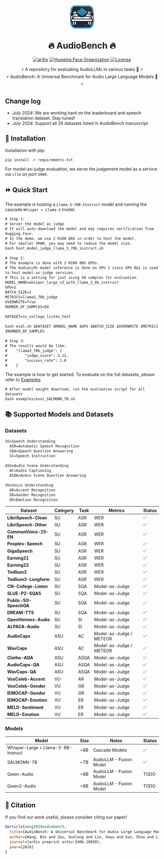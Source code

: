 <p align="center">
  <img src="assets/logo.png" alt="Prometheus-Logo" style="width: 15%; display: block; margin: auto;">
</p>

<h1 align="center">🔥 AudioBench 🔥</h1>


<p align="center">
  <a href="https://arxiv.org/abs/2406.16020"><img src="https://img.shields.io/badge/arXiv-2406.16020-b31b1b.svg" alt="arXiv"></a>
  <a href="AudioLLMs"><img src="https://img.shields.io/badge/Hugging%20Face-Organization-ff9d00" alt="Hugging Face Organization"></a>
  <a href="https://huggingface.co/spaces/AudioLLMs/AudioBench-Leaderboard"><img src="https://img.shields.io/badge/AudioBench-Leaderboard-g41b1b.svg" alt="License"></a>
</p>

<p align="center">
  ⚡ A repository for evaluating AudioLLMs in various tasks 🚀 ⚡ <br>
  ⚡ AudioBench: A Universal Benchmark for Audio Large Language Models 🚀 ⚡ <br>
</p>

## Change log

* *July 2024*: We are working hard on the leaderboard and speech translation dataset. Stay tuned!
* *July 2024*: Support all 26 datasets listed in AudioBench manuscript.



## 🔧 Installation

Installation with pip:
```shell
pip install -r requirements.txt
```
For model-as-judge evaluation, we serve the judgement model as a service via `vllm` on port `5000`.


## ⏩ Quick Start

The example is hosting a `Llama-3-70B-Instruct` model and running the cascade `Whisper + Llama-3` model.
```shell
# Step 1:
# Server the model as judge
# It will auto-download the model and may requires verification from Hugging Face.
# In the demo, we use 2 H100 80G in order to host the model.
# For smaller VRAM, you may need to reduce the model size.
bash host_model_judge_llama_3_70b_instruct.sh

# Step 2:
# The example is done with 3 H100 80G GPUs.
# The AudioLLMs model inference is done on GPU 2 since GPU 0&1 is used to host model-as-judge services.
# This is a setting for just using 50 samples for evaluation.
MODEL_NAME=whisper_large_v3_with_llama_3_8b_instruct
GPU=2
BATCH_SIZE=1
METRICS=llama3_70b_judge
OVERWRITE=True
NUMBER_OF_SAMPLES=50

DATASET=cn_college_listen_test

bash eval.sh $DATASET $MODEL_NAME $GPU $BATCH_SIZE $OVERWRITE $METRICS $NUMBER_OF_SAMPLES

# Step 3:
# The results would be like:
#    "llama3_70b_judge": {
#        "judge_score": 3.12,
#        "success_rate": 1.0
#    }

```
The example is how to get started. To evaluate on the full datasets, please refer to [Examples](./examples/).

```shell
# After model weight download, run the evaluation script for all datasets
bash examples/eval_SALMONN_7B.sh
```


## 📚 Supported Models and Datasets

### Datasets
```
SU=Speech Understanding
  ASR=Automatic Speech Recognition
  SQA=Speech Question Answering
  SI=Speech Instruction

ASU=Audio Scene Understanding
  AC=Audio Captioning
  ASQA=Audio Scene Question Answering

VU=Voice Understanding
  AR=Accent Recognition
  GR=Gender Recognition
  ER=Emotion Recognition
```

|Dataset|Category|Task|Metrics|Status|
|---|---|---|---|---|
|**LibriSpeech-Clean**|SU|ASR|WER|✅|
|**LibriSpeech-Other**|SU|ASR|WER|✅|
|**CommonVoice-15-EN**|SU|ASR|WER|✅|
|**Peoples-Speech**|SU|ASR|WER|✅|
|**GigaSpeech**|SU|ASR|WER|✅|
|**Earning21**|SU|ASR|WER|✅|
|**Earning22**|SU|ASR|WER|✅|
|**Tedlium3**|SU|ASR|WER|✅|
|**Tedlium3-Longform**|SU|ASR|WER|✅|
|**CN-College-Listen**|SU|SQA|Model-as-Judge|✅|
|**SLUE-P2-SQA5**|SU|SQA|Model-as-Judge|✅|
|**Public-SG-SpeechQA**|SU|SQA|Model-as-Judge|✅|
|**DREAM-TTS**|SU|SQA|Model-as-Judge|✅|
|**OpenHermes-Audio**|SU|SI|Model-as-Judge|✅|
|**ALPACA-Audio**|SU|SI|Model-as-Judge|✅|
|**AudioCaps**|ASU|AC|Model-as-Judge / METEOR|✅|
|**WavCaps**|ASU|AC|Model-as-Judge / METEOR|✅|
|**Clotho-AQA**|ASU|ASQA|Model-as-Judge|✅|
|**AudioCaps-QA**|ASU|ASQA|Model-as-Judge|✅|
|**WavCaps-QA**|ASU|ASQA|Model-as-Judge|✅|
|**VoxCeleb-Accent**|VU|AR|Model-as-Judge|✅|
|**VoxCeleb-Gender**|VU|GR|Model-as-Judge|✅|
|**IEMOCAP-Gender**|VU|GR|Model-as-Judge|✅|
|**IEMOCAP-Emotion**|VU|ER|Model-as-Judge|✅|
|**MELD-Sentiment**|VU|ER|Model-as-Judge|✅|
|**MELD-Emotion**|VU|ER|Model-as-Judge|✅|


### Models
|Model|Size|Notes|Status|
|---|---|---|---|
|Whisper-Large + Llama-3-8B-Instruct|~8B|Cascade Models|✅|
|SALMONN-7B|~7B|AudioLLM - Fusion Model|✅|
|Qwen-Audio|~8B|AudioLLM - Fusion Model|TODO|
|Qwen2-Audio|~8B|AudioLLM - Fusion Model|TODO|


## 📖 Citation
If you find our work useful, please consider citing our paper!
```bibtex
@article{wang2024audiobench,
  title={AudioBench: A Universal Benchmark for Audio Large Language Models},
  author={Wang, Bin and Zou, Xunlong and Lin, Geyu and Sun, Shuo and Liu, Zhuohan and Zhang, Wenyu and Liu, Zhengyuan and Aw, AiTi and Chen, Nancy F},
  journal={arXiv preprint arXiv:2406.16020},
  year={2024}
}
```

